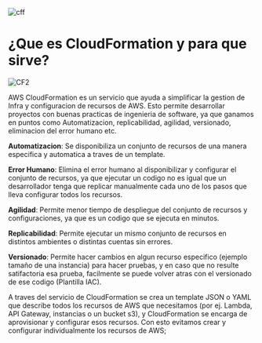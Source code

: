 ![cff](https://user-images.githubusercontent.com/42939877/175185321-ab355396-c944-4a81-83e9-5d349f02e115.png)

# ¿Que es CloudFormation y para que sirve?

![CF2](https://user-images.githubusercontent.com/42939877/174672596-a828a085-5038-4d2a-a162-d6e15205a6ac.jpg)


AWS CloudFormation es un servicio que ayuda a simplificar la gestion de Infra y configuracion de recursos de AWS. Esto permite desarrollar proyectos con buenas practicas de ingenieria de software, ya que ganamos en puntos como Automatizacion, replicabilidad, agilidad, versionado, eliminacion del error humano etc.

**Automatizacion**: Se disponibiliza un conjunto de recursos de una manera especifica y automatica a traves de un template.

**Error Humano**: Elimina el error humano al disponibilizar y configurar el conjunto de recursos, ya que ejecutar un codigo no es igual que un desarrollador tenga que replicar manualmente cada uno de los pasos que lleva configurar todos los recursos.

**Agilidad**: Permite menor tiempo de despliegue del conjunto de recursos y configuraciones, ya que es un codigo que se ejecuta en minutos.

**Replicabilidad**: Permite ejecutar un mismo conjunto de recursos en distintos ambientes o distintas cuentas sin errores.

**Versionado**: Permite hacer cambios en algun recurso especifico (ejemplo tamaño de una instancia) para hacer pruebas, y en caso que no resulte satifactoria esa prueba, facilmente se puede volver atras con el versionado de ese codigo (Plantilla IAC).

A traves del servicio de CloudFormation se crea un template JSON o YAML que describe todos los recursos de AWS que necesitamos (por ej. Lambda,  API Gateway, instancias o un bucket s3), y CloudFormation se encarga de aprovisionar y configurar esos recursos. Con esto evitamos crear y configurar individualmente los recursos de AWS; 
